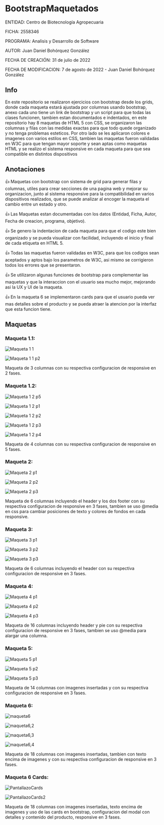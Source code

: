 # BootstrapMaquetados

ENTIDAD: Centro de Biotecnología Agropecuaria

FICHA: 2558346

PROGRAMA: Analisis y Desarrollo de Software

AUTOR: Juan Daniel Bohórquez González

FECHA DE CREACIÓN: 31 de julio de 2022

FECHA DE MODIFICACION: 7 de agosto de 2022 - Juan Daniel Bohórquez González



## Info

En este repositorio se realizaron ejercicios con bootstrap desde los grids, donde cada maqueta estará ajustada por columnas usando bootstrap, anexo cada uno tiene un link de bootstrap y un script para que todas las clases funcionen, tambien estan documentados e indentados, en este repositorio hay 8 maquetas de HTML 5 con CSS, se organizaron las columnas y filas con las medidas exactas para que todo quede organizado y no tenga problemas esteticos. Por otro lado se les aplicaron colores e imagenes con varios estilos en CSS, tambien las maquetas fueron validadas en W3C para que tengan mayor soporte y sean aptas como maquetas HTML y se realizo el sistema responsive en cada maqueta para que sea compatible en distintos dispositivos

## Anotaciones
:+1: Maquetas con bootstrap con sistema de grid para generar filas y columnas, utiles para crear secciones de una pagina web y mejorar su organizacion, junto al sistema responsive para la compatibilidad en varios dispositivos realizados, que se puede analizar al encoger la maqueta el cambio entre un estado y otro.

:+1: Las Maquetas estan documentadas con los datos (Entidad, Ficha, Autor, Fecha de creacion, programa, objetivo).

:+1: Se genero la indentacion de cada maqueta para que el codigo este bien organizado y se pueda visualizar con facilidad, incluyendo el inicio y final de cada etiqueta en HTML 5.

:+1: Todas las maquetas fueron validadas en W3C, para que los codigos sean aceptados y aptos bajo los parametros de W3C, asi mismo se corrigieron todos los errores que se presentaron.

:+1: Se utilizaron algunas funciones de bootstrap para complementar las maquetas y que la interaccion con el usuario sea mucho mejor, mejorando asi la UX y UI de la maqueta.

:+1: En la maqueta 6 se implementaron cards para que el usuario pueda ver mas detalles sobre el producto y se pueda atraer la atencion por la interfaz que esta funcion tiene.

## Maquetas

### Maqueta 1.1:

![Maqueta 1 1](https://user-images.githubusercontent.com/110575826/187009268-caee11f0-857f-439b-8044-7c81c0485410.jpg)

![Maqueta 1 1 p2](https://user-images.githubusercontent.com/110575826/187009402-e0bc9919-e5be-48c1-a9b4-7b2882f99e69.jpg)

Maqueta de 3 columnas con su respectiva configuracion de responsive en 2 fases.

### Maqueta 1.2:

![Maqueta 1 2 p5](https://user-images.githubusercontent.com/110575826/187009877-8dde881d-aff5-405b-bdae-4357f537d103.jpg)

![Maqueta 1 2 p1](https://user-images.githubusercontent.com/110575826/187009700-3789d428-cd26-4b24-9310-fdc15c01b7cd.jpg)

![Maqueta 1 2 p2](https://user-images.githubusercontent.com/110575826/187009712-03851e37-aea1-45d4-b46e-25f53d8ff5dd.jpg)

![Maqueta 1 2 p3](https://user-images.githubusercontent.com/110575826/187009737-ac20febd-6dd7-4d67-8d9e-afb62c0d2aa3.jpg)

![Maqueta 1 2 p4](https://user-images.githubusercontent.com/110575826/187009759-4b1c86b9-f605-47cc-a068-19c339c67bda.jpg)

Maqueta de 4 columnas con su respectiva configuracion de responsive en 5 fases.

### Maqueta 2:

![Maqueta 2 p1](https://user-images.githubusercontent.com/110575826/187009948-f90a973b-74f5-40bd-86bd-4234b59f58ea.jpg)

![Maqueta 2 p2](https://user-images.githubusercontent.com/110575826/187009987-cb36c736-a82f-4c9a-bf1d-a8b062b33867.jpg)

![Maqueta 2 p3](https://user-images.githubusercontent.com/110575826/187010032-9848b0d6-7f6c-4505-95f1-a8dadebadd52.jpg)

Maqueta de 6 columnas incluyendo el header y los dos footer con su respectiva configuracion de responsive en 3 fases, tambien se uso @media en css para cambiar posiciones de texto y colores de fondos en cada responsive.

### Maqueta 3:

![Maqueta 3 p1](https://user-images.githubusercontent.com/110575826/187010135-f6d857e6-a385-491e-8b40-a0daa01bec3d.jpg)

![Maqueta 3 p2](https://user-images.githubusercontent.com/110575826/187010213-60166340-2142-4c28-a391-1cd393b8fa0d.jpg)

![Maqueta 3 p3](https://user-images.githubusercontent.com/110575826/187010245-e1e07a88-c645-413e-8abe-0393aad8a677.jpg)

Maqueta de 6 columnas incluyendo el header con su respectiva configuracion de responsive en 3 fases.

### Maqueta 4:

![Maqueta 4 p1](https://user-images.githubusercontent.com/110575826/187010420-eaa96979-ac5b-44d8-9938-0abab8aa9d62.jpg)

![Maqueta 4 p2](https://user-images.githubusercontent.com/110575826/187010493-10b95358-f9c1-4042-800f-3c8d41b42232.jpg)

![Maqueta 4 p3](https://user-images.githubusercontent.com/110575826/187010536-f8900e35-d403-4725-832e-0899db03d6ed.jpg)

Maqueta de 16 columnas incluyendo header y pie con su respectiva configuracion de responsive en 3 fases, tambien se uso @media para alargar una columna.

### Maqueta 5:

![Maqueta 5 p1](https://user-images.githubusercontent.com/110575826/187010701-5db92e5f-1299-49c8-8f05-8197e1f4adb5.jpg)

![Maqueta 5 p2](https://user-images.githubusercontent.com/110575826/187010727-5d8cf8a6-2538-4cce-8b2d-23627c0f56c0.jpg)

![Maqueta 5 p3](https://user-images.githubusercontent.com/110575826/187010772-70f62b5c-fb0d-47d8-8937-ef9c4f6e78a3.jpg)

Maqueta de 14 columnas con imagenes insertadas y con su respectiva configuracion de responsive en 3 fases.

### Maqueta 6:

![maqueta6](https://user-images.githubusercontent.com/110575826/188033952-ef425425-dd34-49cd-9eec-36a99ab222ab.jpg)

![maqueta6,2](https://user-images.githubusercontent.com/110575826/188034038-3ff729b9-7bd8-43fe-93a5-8dbb9b2c4e01.jpg)

![maqueta6,3](https://user-images.githubusercontent.com/110575826/188034194-7c67e1e1-fe50-4813-bf55-67187e2dfd5b.jpg)

![maqueta6,4](https://user-images.githubusercontent.com/110575826/188034281-646f31fc-9b59-4f73-bfa9-cd8932286820.jpg)

Maqueta de 18 columnas con imagenes insertadas, tambien con texto encima de imagenes y con su respectiva configuracion de responsive en 3 fases.

### Maqueta 6 Cards:

![PantallazoCards](https://user-images.githubusercontent.com/110575826/188033662-57696454-64ae-40ff-9074-9f7be7dac528.jpg)

![PantallazoCards2](https://user-images.githubusercontent.com/110575826/188033834-bac663b2-74ac-4841-aadf-0b5544524ec1.jpg)

Maqueta de 18 columnas con imagenes insertadas, texto encima de imagenes y uso de las cards en bootstrap, configuracion del modal con detalles y contenido del producto, responsive en 3 fases.
